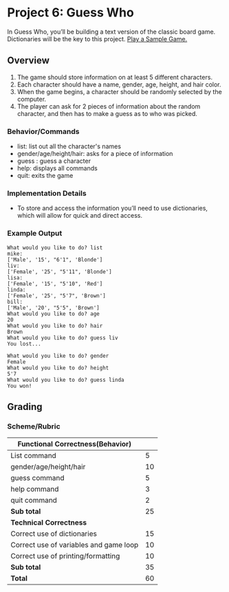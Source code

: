 # Project 6: Guess Who

In Guess Who, you’ll be building a text version of the classic board game. Dictionaries will be the key to this project. [Play a Sample Game.](http://www.miniplay.gr/?view=game&gid=76)

## Overview
1. The game should store information on at least 5 different characters. 
2. Each character should have a name, gender, age, height, and hair color.
3. When the game begins, a character should be randomly selected by the computer. 
4. The player can ask for 2 pieces of information about the random character, and then has to make a guess as to who was picked.

### Behavior/Commands
* list: list out all the character's names
* gender/age/height/hair: asks for a piece of information
* guess <name>: guess a character
* help: displays all commands
* quit: exits the game

### Implementation Details
* To store and access the information you’ll need to use dictionaries, which will allow for quick and direct access.

### Example Output
```
What would you like to do? list
mike: 
['Male', '15', "6'1", 'Blonde']
liv: 
['Female', '25', "5'11", 'Blonde']
lisa: 
['Female', '15', "5'10", 'Red']
linda: 
['Female', '25', "5'7", 'Brown']
bill: 
['Male', '20', "5'5", 'Brown']
What would you like to do? age
20   
What would you like to do? hair             
Brown      
What would you like to do? guess liv                    
You lost...  
```

```
What would you like to do? gender                       
Female                                                                  
What would you like to do? height                                          
5'7
What would you like to do? guess linda                                     
You won!  
```

## Grading 
### Scheme/Rubric
| **Functional Correctness(Behavior)**                                |     |
| --------------------------------------------------------------- |-----|
| List command | 5   |
| gender/age/height/hair | 10|
| guess command | 5   |
| help command            | 3  |
| quit command       | 2  |
| **Sub total**                                                   | 25  |
| **Technical Correctness**                                    |     |
| Correct use of dictionaries                                     | 15  |
| Correct use of variables and game loop |10| 
| Correct use of printing/formatting | 10|  
| **Sub total**                                                   | 35  |
| **Total**                                                       | 60 |


